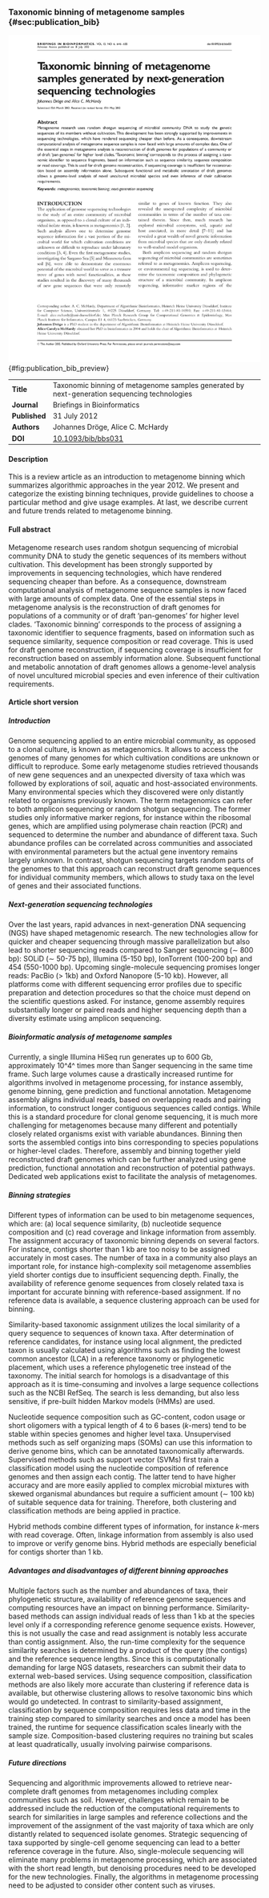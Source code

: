 ### Taxonomic binning of metagenome samples {#sec:publication_bib}

![Review article preview](figure/publication_bib_preview.png){#fig:publication_bib_preview}

|  |  |
| :---------- | ------------------------------------------------------------ |
| **Title** |  Taxonomic binning of metagenome samples generated by next-generation sequencing technologies |
| **Journal** |  Briefings in Bioinformatics |
| **Published** | 31 July 2012 |
| **Authors** | Johannes Dröge, Alice C. McHardy |
| **DOI** | [10.1093/bib/bbs031](https://doi.org/10.1093/bib/bbs031) |

#### Description

This is a review article as an introduction to metagenome binning which summarizes algorithmic approaches in the year 2012. We present and categorize the existing binning techniques, provide guidelines to choose a particular method and give usage examples. At last, we describe current and future trends related to metagenome binning.

#### Full abstract

Metagenome research uses random shotgun sequencing of microbial community DNA to study the genetic sequences of its members without cultivation. This development has been strongly supported by improvements in sequencing technologies, which have rendered sequencing cheaper than before. As a consequence, downstream computational analysis of metagenome sequence samples is now faced with large amounts of complex data. One of the essential steps in metagenome analysis is the reconstruction of draft genomes for populations of a community or of draft ‘pan-genomes’ for higher level clades. ‘Taxonomic binning’ corresponds to the process of assigning a taxonomic identifier to sequence fragments, based on information such as sequence similarity, sequence composition or read coverage. This is used for draft genome reconstruction, if sequencing coverage is insufficient for reconstruction based on assembly information alone. Subsequent functional and metabolic annotation of draft genomes allows a genome-level analysis of novel uncultured microbial species and even inference of their cultivation requirements.

#### Article short version

##### Introduction

Genome sequencing applied to an entire microbial community, as opposed to a clonal culture, is known as metagenomics. It allows to access the genomes of many genomes for which cultivation conditions are unknown or difficult to reproduce. Some early metagenome studies retrieved thousands of new gene sequences and an unexpected diversity of taxa which was followed by explorations of soil, aquatic and host-associated environments. Many environmental species which they discovered were only distantly related to organisms previously known. The term metagenomics can refer to both amplicon sequencing or random shotgun sequencing. The former studies only informative marker regions, for instance within the ribosomal genes, which are amplified using polymerase chain reaction (PCR) and sequenced to determine the number and abundance of different taxa. Such abundance profiles can be correlated across communities and associated with environmental parameters but the actual gene inventory remains largely unknown. In contrast, shotgun sequencing targets random parts of the genomes to that this approach can reconstruct draft genome sequences for individual community members, which allows to study taxa on the level of genes and their associated functions.

##### Next-generation sequencing technologies

Over the last years, rapid advances in next-generation DNA sequencing (NGS) have shaped metagenomic research. The new technologies allow for quicker and cheaper sequencing through massive parallelization but also lead to shorter sequencing reads compared to Sanger sequencing ($\sim$ 800 bp): SOLiD ($\sim$ 50-75 bp), Illumina (5-150 bp), IonTorrent (100-200 bp) and 454 (550-1000 bp). Upcoming single-molecule sequencing promises longer reads: PacBio (> 1kb) and Oxford Nanopore (5-10 kb). However, all platforms come with different sequencing error profiles due to specific preparation and detection procedures so that the choice must depend on the scientific questions asked. For instance, genome assembly requires substantially longer or paired reads and higher sequencing depth than a diversity estimate using amplicon sequencing.

##### Bioinformatic analysis of metagenome samples

Currently, a single Illumina HiSeq run generates up to 600 Gb, approximately 10^4^ times more than Sanger sequencing in the same time frame. Such large volumes cause a drastically increased runtime for algorithms involved in metagenome processing, for instance assembly, genome binning, gene prediction and functional annotation. Metagenome assembly aligns individual reads, based on overlapping reads and pairing information, to construct longer contiguous sequences called contigs. While this is a standard procedure for clonal genome sequencing, it is much more challenging for metagenomes because many different and potentially closely related organisms exist with variable abundances. Binning then sorts the assembled contigs into bins corresponding to species populations or higher-level clades. Therefore, assembly and binning together yield reconstructed draft genomes which can be further analyzed using gene prediction, functional annotation and reconstruction of potential pathways. Dedicated web applications exist to facilitate the analysis of metagenomes.

##### Binning strategies

Different types of information can be used to bin metagenome sequences, which are: (a) local sequence similarity, (b) nucleotide sequence composition and (c) read coverage and linkage information from assembly. The assignment accuracy of taxonomic binning depends on several factors. For instance, contigs shorter than 1 kb are too noisy to be assigned accurately in most cases. The number of taxa in a community also plays an important role, for instance high-complexity soil metagenome assemblies yield shorter contigs due to insufficient sequencing depth. Finally, the availability of reference genome sequences from closely related taxa is important for accurate binning with reference-based assignment. If no reference data is available, a sequence clustering approach can be used for binning.

Similarity-based taxonomic assignment utilizes the local similarity of a query sequence to sequences of known taxa. After determination of reference candidates, for instance using local alignment, the predicted taxon is usually calculated using algorithms such as finding the lowest common ancestor (LCA) in a reference taxonomy or phylogenetic placement, which uses a reference phylogenetic tree instead of the taxonomy. The initial search for homologs is a disadvantage of this approach as it is time-consuming and involves a large sequence collections such as the NCBI RefSeq. The search is less demanding, but also less sensitive, if pre-built hidden Markov models (HMMs) are used.

Nucleotide sequence composition such as GC-content, codon usage or short oligomers with a typical length of 4 to 6 bases ($k$-mers) tend to be stable within species genomes and higher level taxa. Unsupervised methods such as self organizing maps (SOMs) can use this information to derive genome bins, which can be annotated taxonomically afterwards. Supervised methods such as support vector (SVMs) first train a classification model using the nucleotide composition of reference genomes and then assign each contig. The latter tend to have higher accuracy and are more easily applied to complex microbial mixtures with skewed organismal abundances but require a sufficient amount ($\sim$ 100 kb) of suitable sequence data for training. Therefore, both clustering and classification methods are being applied in practice.

Hybrid methods combine different types of information, for instance $k$-mers with read coverage. Often, linkage information from assembly is also used to improve or verify genome bins. Hybrid methods are especially beneficial for contigs shorter than 1 kb.

##### Advantages and disadvantages of different binning approaches

Multiple factors such as the number and abundances of taxa, their phylogenetic structure, availability of reference genome sequences and computing resources have an impact on binning performance. Similarity-based methods can assign individual reads of less than 1 kb at the species level only if a corresponding reference genome sequence exists. However, this is not usually the case and read assignment is notably less accurate than contig assignment. Also, the run-time complexity for the sequence similarity searches is determined by a product of the query (the contigs) and the reference sequence lengths. Since this is computationally demanding for large NGS datasets, researchers can submit their data to external web-based services. Using sequence composition, classification methods are also likely more accurate than clustering if reference data is available, but otherwise clustering allows to resolve taxonomic bins which would go undetected. In contrast to similarity-based assignment, classification by sequence composition requires less data and time in the training step compared to similarity searches and once a model has been trained, the runtime for sequence classification scales linearly with the sample size. Composition-based clustering requires no training but scales at least quadratically, usually involving pairwise comparisons.

##### Future directions

Sequencing and algorithmic improvements allowed to retrieve near-complete draft genomes from metagenomes including complex communities such as soil. However, challenges which remain to be addressed include the reduction of the computational requirements to search for similarities in large samples and reference collections and the improvement of the assignment of the vast majority of taxa which are only distantly related to sequenced isolate genomes. Strategic sequencing of taxa supported by single-cell genome sequencing can lead to a better reference coverage in the future. Also, single-molecule sequencing will eliminate many problems in metagenome processing, which are associated with the short read length, but denoising procedures need to be developed for the new technologies. Finally, the algorithms in metagenome processing need to be adjusted to consider other content such as viruses.
